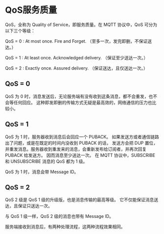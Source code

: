 # QoS服务质量

QoS，全称为 Quality of Service，即服务质量。在 MQTT 协议中，QoS 可分为以下三个等级：

QoS = 0 : At most once. Fire and Forget. （至多一次，发完即删，不保证送达。）

QoS = 1 : At least once. Acknowledged delivery. （保证至少送达一次。）

QoS = 2 : Exactly once. Assured delivery. （保证送达，且仅送达一次。）

## QoS = 0

QoS 为 0 时，消息发送后，无论服务端有没有收到这条消息，都不会重发，也不会等任何回应。 这种即发即删的传输方式无疑是最高效的，网络通信的压力也比较小。


## QoS = 1

QoS 为 1 时，服务器收到消息后会回应一个 PUBACK。 如果发送方或者通信链路出了问题，或是在既定的时间内没收到 PUBACK 的话， 发送方会把 DUP 置位，并重发消息。服务器收到重发来的消息，会重新发布给订阅者，并再次回复 PUBACK 给发送方。 因而消息至少送达一次。 在 MQTT 协议中，SUBSCRIBE 和 UNSUBSCRIBE 消息的 QoS 都为 1 级。

QoS 为 1 时，消息会带 Message ID。

## QoS = 2

QoS 2 级是 QoS 1 级的升级版，也是消息传输的最高等级。 它不仅能保证消息送达，且保证只送达一次。

与 QoS 1 级一样，QoS 2 级的消息也带有 Message ID。

服务端接收到消息后，有两种处理流程，这两种流程效果相同。
